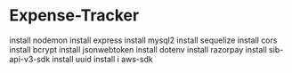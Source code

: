 # Expense-Tracker

install nodemon
install express
install mysql2
install sequelize
install cors
install bcrypt
install jsonwebtoken
install dotenv
install razorpay
install sib-api-v3-sdk
install uuid
install i aws-sdk
